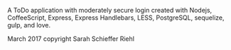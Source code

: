 A ToDo application with moderately secure login created with Nodejs, CoffeeScript, Express, Express Handlebars, LESS, PostgreSQL, sequelize, gulp, and love.

March 2017 copyright Sarah Schieffer Riehl
